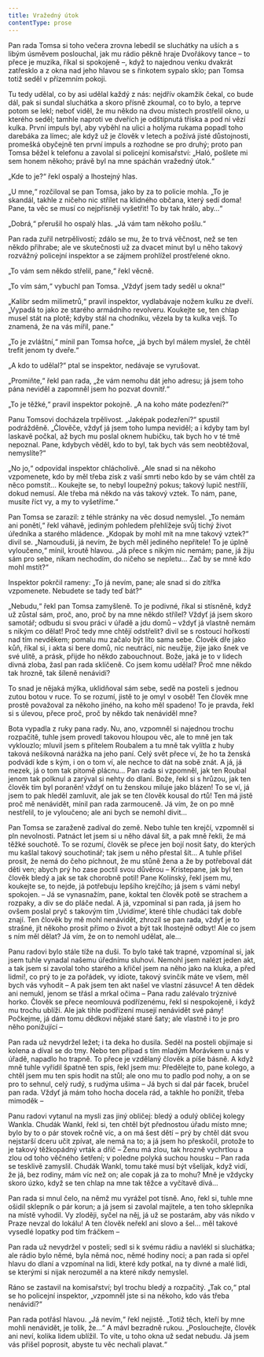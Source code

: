 ```yaml
---
title: Vražedný útok
contentType: prose
---
```


<section>

Pan rada Tomsa si toho večera zrovna lebedil se sluchátky na uších a s libým úsměvem poslouchal, jak mu rádio pěkně hraje Dvořákovy tance – to přece je muzika, říkal si spokojeně –, když to najednou venku dvakrát zatřesklo a z okna nad jeho hlavou se s řinkotem sypalo sklo; pan Tomsa totiž seděl v přízemním pokoji.

Tu tedy udělal, co by asi udělal každý z nás: nejdřív okamžik čekal, co bude dál, pak si sundal sluchátka a skoro přísně zkoumal, co to bylo, a teprve potom se lekl; neboť viděl, že mu někdo na dvou místech prostřelil okno, u kterého seděl; tamhle naproti ve dveřích je odštípnutá tříska a pod ní vězí kulka. První impuls byl, aby vyběhl na ulici a holýma rukama popadl toho darebáka za límec; ale když už je člověk v letech a požívá jisté důstojnosti, promešká obyčejně ten první impuls a rozhodne se pro druhý; proto pan Tomsa běžel k telefonu a zavolal si policejní komisařství: „Haló, pošlete mi sem honem někoho; právě byl na mne spáchán vražedný útok.“

„Kde to je?“ řekl ospalý a lhostejný hlas.

„U mne,“ rozčiloval se pan Tomsa, jako by za to policie mohla. „To je skandál, takhle z ničeho nic střílet na klidného občana, který sedí doma! Pane, ta věc se musí co nejpřísněji vyšetřit! To by tak hrálo, aby…“

„Dobrá,“ přerušil ho ospalý hlas. „Já vám tam někoho pošlu.“

Pan rada zuřil netrpělivostí; zdálo se mu, že to trvá věčnost, než se ten někdo přihrabe; ale ve skutečnosti už za dvacet minut byl u něho takový rozvážný policejní inspektor a se zájmem prohlížel prostřelené okno.

„To vám sem někdo střelil, pane,“ řekl věcně.

„To vím sám,“ vybuchl pan Tomsa. „Vždyť jsem tady seděl u okna!“

„Kalibr sedm milimetrů,“ pravil inspektor, vydlabávaje nožem kulku ze dveří. „Vypadá to jako ze starého armádního revolveru. Koukejte se, ten chlap musel stát na plotě; kdyby stál na chodníku, vězela by ta kulka vejš. To znamená, že na vás mířil, pane.“

„To je zvláštní,“ mínil pan Tomsa hořce, „já bych byl málem myslel, že chtěl trefit jenom ty dveře.“

„A kdo to udělal?“ ptal se inspektor, nedávaje se vyrušovat.

„Promiňte,“ řekl pan rada, „že vám nemohu dát jeho adresu; já jsem toho pána neviděl a zapomněl jsem ho pozvat dovnitř.“

„To je těžké,“ pravil inspektor pokojně. „A na koho máte podezření?“

Panu Tomsovi docházela trpělivost. „Jaképak podezření?“ spustil podrážděně. „Člověče, vždyť já jsem toho lumpa neviděl; a i kdyby tam byl laskavě počkal, až bych mu poslal oknem hubičku, tak bych ho v té tmě nepoznal. Pane, kdybych věděl, kdo to byl, tak bych vás sem neobtěžoval, nemyslíte?“

„No jo,“ odpovídal inspektor chlácholivě. „Ale snad si na někoho vzpomenete, kdo by měl třeba zisk z vaší smrti nebo kdo by se vám chtěl za něco pomstít… Koukejte se, to nebyl loupežný pokus; takový lupič nestřílí, dokud nemusí. Ale třeba má někdo na vás takový vztek. To nám, pane, musíte říct vy, a my to vyšetříme.“

Pan Tomsa se zarazil: z téhle stránky na věc dosud nemyslel. „To nemám ani ponětí,“ řekl váhavě, jediným pohledem přehlížeje svůj tichý život úředníka a starého mládence. „Kdopak by mohl mít na mne takový vztek?“ divil se. „Namouduši, já nevím, že bych měl jediného nepřítele! To je úplně vyloučeno,“ mínil, kroutě hlavou. „Já přece s nikým nic nemám; pane, já žiju sám pro sebe, nikam nechodím, do ničeho se nepletu… Zač by se mně kdo mohl mstít?“

Inspektor pokrčil rameny: „To já nevím, pane; ale snad si do zítřka vzpomenete. Nebudete se tady teď bát?“

„Nebudu,“ řekl pan Tomsa zamyšleně. To je podivné, říkal si stísněně, když už zůstal sám, proč, ano, proč by na mne někdo střílel? Vždyť já jsem skoro samotář; odbudu si svou práci v úřadě a jdu domů – vždyť já vlastně nemám s nikým co dělat! Proč tedy mne chtějí odstřelit? divil se s rostoucí hořkostí nad tím nevděkem; pomalu mu začalo být líto sama sebe. Člověk dře jako kůň, říkal si, i akta si bere domů, nic neutrácí, nic neužije, žije jako šnek ve své ulitě, a prásk, přijde ho někdo zabouchnout. Bože, jaká je to v lidech divná zloba, žasl pan rada sklíčeně. Co jsem komu udělal? Proč mne někdo tak hrozně, tak šíleně nenávidí?

To snad je nějaká mýlka, uklidňoval sám sebe, sedě na posteli s jednou zutou botou v ruce. To se rozumí, jistě to je omyl v osobě! Ten člověk mne prostě považoval za někoho jiného, na koho měl spadeno! To je pravda, řekl si s úlevou, přece proč, proč by někdo tak nenáviděl mne?

Bota vypadla z ruky pana rady. Nu, ano, vzpomněl si najednou trochu rozpačitě, tuhle jsem provedl takovou hloupou věc, ale to mně jen tak vyklouzlo; mluvil jsem s přítelem Roubalem a tu mně tak vylítla z huby taková nešikovná narážka na jeho paní. Celý svět přece ví, že ho ta ženská podvádí kde s kým, i on o tom ví, ale nechce to dát na sobě znát. A já, já mezek, já o tom tak pitomě plácnu… Pan rada si vzpomněl, jak ten Roubal jenom tak polknul a zarýval si nehty do dlaní. Bože, řekl si s hrůzou, jak ten člověk tím byl poraněn! vždyť on tu ženskou miluje jako blázen! To se ví, já jsem to pak hleděl zamluvit, ale jak se ten člověk kousal do rtů! Ten má jistě proč mě nenávidět, mínil pan rada zarmouceně. Já vím, že on po mně nestřelil, to je vyloučeno; ale ani bych se nemohl divit…

Pan Tomsa se zaraženě zadíval do země. Nebo tuhle ten krejčí, vzpomněl si pln nevolnosti. Patnáct let jsem si u něho dával šít, a pak mně řekli, že má těžké souchotě. To se rozumí, člověk se přece jen bojí nosit šaty, do kterých mu kašlal takový souchotinář; tak jsem u něho přestal šít… A tuhle přišel prosit, že nemá do čeho píchnout, že mu stůně žena a že by potřeboval dát děti ven; abych prý ho zase poctil svou důvěrou – Kristepane, jak byl ten člověk bledý a jak se tak chorobně potil! Pane Kolínský, řekl jsem mu, koukejte se, to nejde, já potřebuju lepšího krejčího; já jsem s vámi nebyl spokojen. – Já se vynasnažím, pane, koktal ten člověk potě se strachem a rozpaky, a div se do pláče nedal. A já, vzpomínal si pan rada, já jsem ho ovšem poslal pryč s takovým tím ,Uvidíme‘, které tihle chudáci tak dobře znají. Ten člověk by mě mohl nenávidět, zhrozil se pan rada, vždyť je to strašné, jít někoho prosit přímo o život a být tak lhostejně odbyt! Ale co jsem s ním měl dělat? Já vím, že on to nemohl udělat, ale…

Panu radovi bylo stále tíže na duši. To bylo také tak trapné, vzpomínal si, jak jsem tuhle vynadal našemu úřednímu sluhovi. Nemohl jsem nalézt jeden akt, a tak jsem si zavolal toho starého a křičel jsem na něho jako na kluka, a před lidmi!, co prý to je za pořádek, vy idiote, takový svinčík máte ve všem, měl bych vás vyhodit – A pak jsem ten akt našel ve vlastní zásuvce! A ten dědek ani nemukl, jenom se třásl a mrkal očima – Pana radu zalévalo trýznivé horko. Člověk se přece neomlouvá podřízenému, řekl si nespokojeně, i když mu trochu ublíží. Ale jak tihle podřízení musejí nenávidět své pány! Počkejme, já dám tomu dědkovi nějaké staré šaty; ale vlastně i to je pro něho ponižující –

Pan rada už nevydržel ležet; i ta deka ho dusila. Seděl na posteli objímaje si kolena a díval se do tmy. Nebo ten případ s tím mladým Morávkem u nás v úřadě, napadlo ho trapně. To přece je vzdělaný člověk a píše básně. A když mně tuhle vyřídil špatně ten spis, řekl jsem mu: Předělejte to, pane kolego, a chtěl jsem mu ten spis hodit na stůl; ale ono mu to padlo pod nohy, a on se pro to sehnul, celý rudý, s rudýma ušima – Já bych si dal pár facek, bručel pan rada. Vždyť já mám toho hocha docela rád, a takhle ho ponížit, třeba mimoděk –

Panu radovi vytanul na mysli zas jiný obličej: bledý a odulý obličej kolegy Wankla. Chudák Wankl, řekl si, ten chtěl být přednostou úřadu místo mne; bylo by to o pár stovek ročně víc, a on má šest dětí – prý by chtěl dát svou nejstarší dceru učit zpívat, ale nemá na to; a já jsem ho přeskočil, protože to je takový těžkopádný vrták a dříč – Ženu má zlou, tak hrozně vychrtlou a zlou od toho věčného šetření; v poledne polyká suchou housku – Pan rada se tesklivě zamyslil. Chudák Wankl, tomu také musí být všelijak, když vidí, že já, bez rodiny, mám víc než on; ale copak já za to mohu? Mně je vždycky skoro úzko, když se ten chlap na mne tak těžce a vyčítavě dívá…

Pan rada si mnul čelo, na němž mu vyrážel pot tísně. Ano, řekl si, tuhle mne ošidil sklepník o pár korun; a já jsem si zavolal majitele, a ten toho sklepníka na místě vyhodil. Vy zloději, syčel na něj, já už se postarám, aby vás nikdo v Praze nevzal do lokálu! A ten člověk neřekl ani slovo a šel… měl takové vysedlé lopatky pod tím fráčkem –

Pan rada už nevydržel v posteli; sedl si k svému rádiu a navlékl si sluchátka; ale rádio bylo němé, byla němá noc, němé hodiny noci; a pan rada si opřel hlavu do dlaní a vzpomínal na lidi, které kdy potkal, na ty divné a malé lidi, se kterými si nijak nerozuměl a na které nikdy nemyslel.

Ráno se zastavil na komisařství; byl trochu bledý a rozpačitý. „Tak co,“ ptal se ho policejní inspektor, „vzpomněl jste si na někoho, kdo vás třeba nenávidí?“

Pan rada potřásl hlavou. „Já nevím,“ řekl nejistě. „Totiž těch, kteří by mne mohli nenávidět, je tolik, že…“ A mávl bezradně rukou. „Poslouchejte, člověk ani neví, kolika lidem ublížil. To víte, u toho okna už sedat nebudu. Já jsem vás přišel poprosit, abyste tu věc nechali plavat.“

</section>

[^1]: Votant (lat.) – přísedící. _Pozn. red_.

[^2]: Desperace (lat.) – zoufalství, beznaděj. _Pozn. red._

[^3]: Nystagmus (řec.) – bezděčné záškuby očí. _Pozn. red._

[^4]: Konfinovat (franc.) – někomu úředně zakázat opustit určité místo. _Pozn. red._

[^5]: Vachmajstr (z něm. Wachtmeister – strážník. _Pozn. red._

[^6]: Materia facti (lat.) – skutečnost. _Pozn. red._

[^7]: Plaidoyer (franc.) – závěrečná řeč. _Pozn. red._

[^8]: Rekurzy (lat.) – odvolání. _Pozn. red._

[^9]: Viz povídka Šlépěj v Božích mukách.

[^10]: Šmízo – nekvalitní zboží, aušus. _Pozn. red._

[^11]: Revertence (lat.) – nedovolený návrat. _Pozn. red._

[^12]: Sardanapalský (podle asyrského krále Aššurbanipala, známého i pod jménem  Sardanapalus) – hýřivý, nespoutaný. _Pozn. red._

[^13]: Ašant = černoch (opálený jako ašant, podle národnosti v Ghaně), také divoch. _Pozn. red._

[^14]: Lues (lat.) – příjice, syfilis. _Pozn. red._

[^15]: Šófl (hebr.) – zašlé, vetché. _Pozn. red._

[^16]: Ex offo (lat.) – obhájce přidělený soudem. _Pozn. red._

[^17]: Konfuze (lat.) – zmatek. _Pozn. red._
